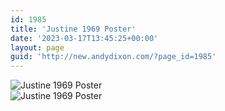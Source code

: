 ```yaml
---
id: 1985
title: 'Justine 1969 Poster'
date: '2023-03-17T13:45:25+00:00'
layout: page
guid: 'http://new.andydixon.com/?page_id=1985'
---
```


![Justine 1969 Poster](https://i0.wp.com/assets.g8x2.ldn.idrivee2-23.com/posters/Justine%201969%20Poster%2001.jpg?w=1200&ssl=1 "Justine 1969 Poster")  
![Justine 1969 Poster](https://i0.wp.com/assets.g8x2.ldn.idrivee2-23.com/posters/Justine%201969%20Poster%2002.jpg?w=1200&ssl=1 "Justine 1969 Poster")